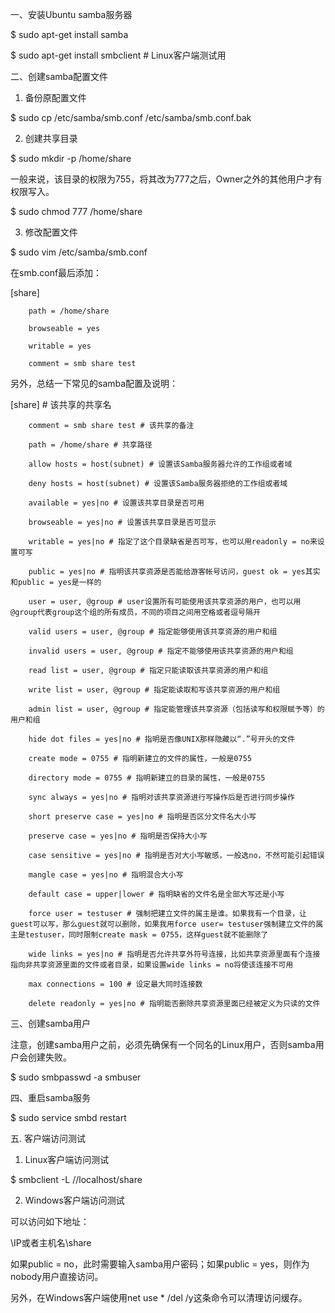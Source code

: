 一、安装Ubuntu samba服务器

$ sudo apt-get install samba

$ sudo apt-get install smbclient # Linux客户端测试用



二、创建samba配置文件

1. 备份原配置文件

$ sudo cp /etc/samba/smb.conf /etc/samba/smb.conf.bak



2. 创建共享目录

$ sudo mkdir -p /home/share

一般来说，该目录的权限为755，将其改为777之后，Owner之外的其他用户才有权限写入。

$ sudo chmod 777 /home/share



3. 修改配置文件

$ sudo vim /etc/samba/smb.conf

在smb.conf最后添加：

[share]

        path = /home/share

        browseable = yes

        writable = yes

        comment = smb share test

另外，总结一下常见的samba配置及说明：

[share] # 该共享的共享名

        comment = smb share test # 该共享的备注

        path = /home/share # 共享路径

        allow hosts = host(subnet) # 设置该Samba服务器允许的工作组或者域

        deny hosts = host(subnet) # 设置该Samba服务器拒绝的工作组或者域

        available = yes|no # 设置该共享目录是否可用

        browseable = yes|no # 设置该共享目录是否可显示

        writable = yes|no # 指定了这个目录缺省是否可写，也可以用readonly = no来设置可写

        public = yes|no # 指明该共享资源是否能给游客帐号访问，guest ok = yes其实和public = yes是一样的

        user = user, @group # user设置所有可能使用该共享资源的用户，也可以用@group代表group这个组的所有成员，不同的项目之间用空格或者逗号隔开

        valid users = user, @group # 指定能够使用该共享资源的用户和组

        invalid users = user, @group # 指定不能够使用该共享资源的用户和组

        read list = user, @group # 指定只能读取该共享资源的用户和组

        write list = user, @group # 指定能读取和写该共享资源的用户和组

        admin list = user, @group # 指定能管理该共享资源（包括读写和权限赋予等）的用户和组

        hide dot files = yes|no # 指明是否像UNIX那样隐藏以“.”号开头的文件

        create mode = 0755 # 指明新建立的文件的属性，一般是0755

        directory mode = 0755 # 指明新建立的目录的属性，一般是0755

        sync always = yes|no # 指明对该共享资源进行写操作后是否进行同步操作

        short preserve case = yes|no # 指明是否区分文件名大小写

        preserve case = yes|no # 指明是否保持大小写

        case sensitive = yes|no # 指明是否对大小写敏感，一般选no，不然可能引起错误

        mangle case = yes|no # 指明混合大小写

        default case = upper|lower # 指明缺省的文件名是全部大写还是小写

        force user = testuser # 强制把建立文件的属主是谁。如果我有一个目录，让guest可以写，那么guest就可以删除，如果我用force user= testuser强制建立文件的属主是testuser，同时限制create mask = 0755，这样guest就不能删除了

        wide links = yes|no # 指明是否允许共享外符号连接，比如共享资源里面有个连接指向非共享资源里面的文件或者目录，如果设置wide links = no将使该连接不可用

        max connections = 100 # 设定最大同时连接数

        delete readonly = yes|no # 指明能否删除共享资源里面已经被定义为只读的文件



三、创建samba用户

注意，创建samba用户之前，必须先确保有一个同名的Linux用户，否则samba用户会创建失败。

$ sudo smbpasswd -a smbuser



四、重启samba服务

$ sudo service smbd restart



五. 客户端访问测试

1. Linux客户端访问测试

$ smbclient -L //localhost/share



2. Windows客户端访问测试

可以访问如下地址：

\\IP或者主机名\share

如果public = no，此时需要输入samba用户密码；如果public = yes，则作为nobody用户直接访问。

另外，在Windows客户端使用net use * /del /y这条命令可以清理访问缓存。
